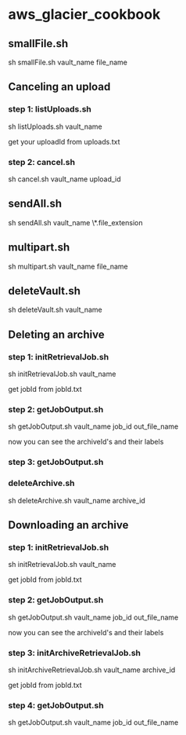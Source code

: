 # aws_glacier_cookbook

## smallFile.sh

sh smallFile.sh vault_name file_name

## Canceling an upload

### step 1: listUploads.sh

sh listUploads.sh vault_name

get your uploadId from uploads.txt

### step 2: cancel.sh

sh cancel.sh vault_name upload_id

## sendAll.sh

sh sendAll.sh vault_name \\*.file_extension

## multipart.sh

sh multipart.sh vault_name file_name

## deleteVault.sh

sh deleteVault.sh vault_name

## Deleting an archive

### step 1: initRetrievalJob.sh

sh initRetrievalJob.sh vault_name

get jobId from jobId.txt

### step 2: getJobOutput.sh

sh getJobOutput.sh vault_name job_id out_file_name

now you can see the archiveId's and their labels

### step 3: getJobOutput.sh

### deleteArchive.sh

sh deleteArchive.sh vault_name archive_id

## Downloading an archive

### step 1: initRetrievalJob.sh

sh initRetrievalJob.sh vault_name

get jobId from jobId.txt

### step 2: getJobOutput.sh

sh getJobOutput.sh vault_name job_id out_file_name

now you can see the archiveId's and their labels

### step 3: initArchiveRetrievalJob.sh

sh initArchiveRetrievalJob.sh vault_name archive_id

get jobId from jobId.txt

### step 4: getJobOutput.sh

sh getJobOutput.sh vault_name job_id out_file_name
